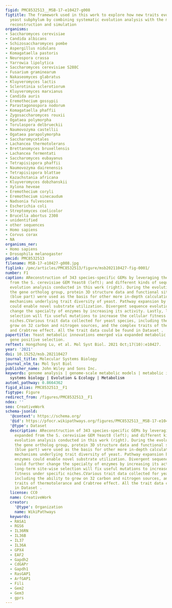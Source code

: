 ```yaml
---
figid: PMC8532513__MSB-17-e10427-g008
figtitle: The framework used in this work to explore how new traits evolved across
  yeast subphylum by combining systematic evolution analysis with the metabolic network
  reconstruction and simulation
organisms:
- Saccharomyces cerevisiae
- Candida albicans
- Schizosaccharomyces pombe
- Aspergillus nidulans
- Komagataella pastoris
- Neurospora crassa
- Yarrowia lipolytica
- Saccharomyces cerevisiae S288C
- Fusarium graminearum
- Nakaseomyces glabratus
- Kluyveromyces lactis
- Sclerotinia sclerotiorum
- Kluyveromyces marxianus
- Candida auris
- Eremothecium gossypii
- Parastagonospora nodorum
- Komagataella phaffii
- Zygosaccharomyces rouxii
- Ogataea polymorpha
- Torulaspora delbrueckii
- Naumovozyma castellii
- Ogataea parapolymorpha
- Saccharomycetales
- Lachancea thermotolerans
- Brettanomyces bruxellensis
- Lachancea fermentati
- Saccharomyces eubayanus
- Tetrapisispora phaffii
- Naumovozyma dairenensis
- Tetrapisispora blattae
- Kazachstania africana
- Kluyveromyces dobzhanskii
- Xylona heveae
- Eremothecium coryli
- Eremothecium sinecaudum
- Nadsonia fulvescens
- Escherichia coli
- Streptomyces coelicolor
- Brucella abortus 2308
- unidentified
- other sequences
- Homo sapiens
- Corvus corax
- NA
organisms_ner:
- Homo sapiens
- Drosophila melanogaster
pmcid: PMC8532513
filename: MSB-17-e10427-g008.jpg
figlink: /pmc/articles/PMC8532513/figure/msb202110427-fig-0001/
number: F1
caption: AReconstruction of 343 species‐specific GEMs by leveraging the pan‐GEM expanded
  from the S. cerevisiae GEM Yeast8 (left); and different kinds of sequence‐based
  evolution analysis conducted in this work (right). During the evolution analysis,
  the gene ortholog group, protein 3D structure data and functional site annotation
  (blue part) were used as the basis for other more in‐depth calculations (red part).BPotential
  mechanisms underlying trait diversity of yeast. Pathway expansion by distinct enzymes
  could enable novel substrate utilization. Divergent sequence evolution could further
  change the specialty of enzymes by increasing its activity. Lastly, long‐term site‐wise
  selection will fix useful mutations to increase the cellular fitness under specific
  niches.CVarious trait data collected for yeast species, including the ability to
  grow on 32 carbon and nitrogen sources, and the complex traits of thermotolerance
  and Crabtree effect. All the trait data could be found in Dataset .
papertitle: Yeast metabolic innovations emerged via expanded metabolic network and
  gene positive selection.
reftext: Hongzhong Lu, et al. Mol Syst Biol. 2021 Oct;17(10):e10427.
year: '2021'
doi: 10.15252/msb.202110427
journal_title: Molecular Systems Biology
journal_nlm_ta: Mol Syst Biol
publisher_name: John Wiley and Sons Inc.
keywords: genome analysis | genome‐scale metabolic models | metabolic innovation |
  systems biology | Evolution & Ecology | Metabolism
automl_pathway: 0.8664362
figid_alias: PMC8532513__F1
figtype: Figure
redirect_from: /figures/PMC8532513__F1
ndex: ''
seo: CreativeWork
schema-jsonld:
  '@context': https://schema.org/
  '@id': https://pfocr.wikipathways.org/figures/PMC8532513__MSB-17-e10427-g008.html
  '@type': Dataset
  description: AReconstruction of 343 species‐specific GEMs by leveraging the pan‐GEM
    expanded from the S. cerevisiae GEM Yeast8 (left); and different kinds of sequence‐based
    evolution analysis conducted in this work (right). During the evolution analysis,
    the gene ortholog group, protein 3D structure data and functional site annotation
    (blue part) were used as the basis for other more in‐depth calculations (red part).BPotential
    mechanisms underlying trait diversity of yeast. Pathway expansion by distinct
    enzymes could enable novel substrate utilization. Divergent sequence evolution
    could further change the specialty of enzymes by increasing its activity. Lastly,
    long‐term site‐wise selection will fix useful mutations to increase the cellular
    fitness under specific niches.CVarious trait data collected for yeast species,
    including the ability to grow on 32 carbon and nitrogen sources, and the complex
    traits of thermotolerance and Crabtree effect. All the trait data could be found
    in Dataset .
  license: CC0
  name: CreativeWork
  creator:
    '@type': Organization
    name: WikiPathways
  keywords:
  - RASA1
  - RGS6
  - IL36RN
  - IL36B
  - IL37
  - IL36A
  - GPX4
  - EAF2
  - Gapdh2
  - CdGAPr
  - Gapdh1
  - RasGAP1
  - ArfGAP1
  - Fili
  - Gem2
  - Gem3
  - gprs
---
```

